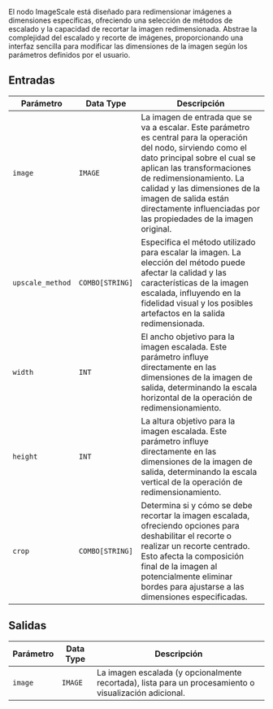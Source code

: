 El nodo ImageScale está diseñado para redimensionar imágenes a dimensiones específicas, ofreciendo una selección de métodos de escalado y la capacidad de recortar la imagen redimensionada. Abstrae la complejidad del escalado y recorte de imágenes, proporcionando una interfaz sencilla para modificar las dimensiones de la imagen según los parámetros definidos por el usuario.

## Entradas

| Parámetro       | Data Type | Descripción                                                                           |
|-----------------|-------------|---------------------------------------------------------------------------------------|
| `image`         | `IMAGE`     | La imagen de entrada que se va a escalar. Este parámetro es central para la operación del nodo, sirviendo como el dato principal sobre el cual se aplican las transformaciones de redimensionamiento. La calidad y las dimensiones de la imagen de salida están directamente influenciadas por las propiedades de la imagen original. |
| `upscale_method`| `COMBO[STRING]` | Especifica el método utilizado para escalar la imagen. La elección del método puede afectar la calidad y las características de la imagen escalada, influyendo en la fidelidad visual y los posibles artefactos en la salida redimensionada. |
| `width`         | `INT`       | El ancho objetivo para la imagen escalada. Este parámetro influye directamente en las dimensiones de la imagen de salida, determinando la escala horizontal de la operación de redimensionamiento. |
| `height`        | `INT`       | La altura objetivo para la imagen escalada. Este parámetro influye directamente en las dimensiones de la imagen de salida, determinando la escala vertical de la operación de redimensionamiento. |
| `crop`          | `COMBO[STRING]` | Determina si y cómo se debe recortar la imagen escalada, ofreciendo opciones para deshabilitar el recorte o realizar un recorte centrado. Esto afecta la composición final de la imagen al potencialmente eliminar bordes para ajustarse a las dimensiones especificadas. |

## Salidas

| Parámetro | Data Type | Descripción |
|-----------|-------------|-------------|
| `image`   | `IMAGE`     | La imagen escalada (y opcionalmente recortada), lista para un procesamiento o visualización adicional. |
